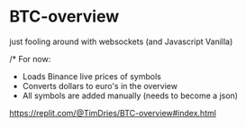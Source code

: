 # BTC-overview
just fooling around with websockets (and Javascript Vanilla)

/*
For now:
- Loads Binance live prices of symbols
- Converts dollars to euro's in the overview
- All symbols are added manually (needs to become a json)

https://replit.com/@TimDries/BTC-overview#index.html
